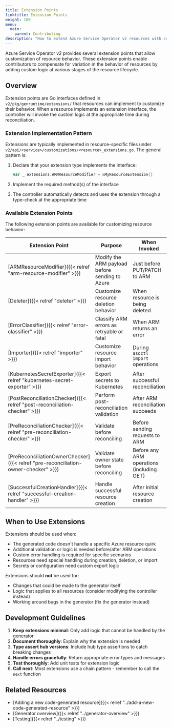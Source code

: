 ```yaml
---
title: Extension Points
linktitle: Extension Points
weight: 100
menu:
  main:
    parent: Contributing
description: "How to extend Azure Service Operator v2 resources with custom behavior"
---
```


Azure Service Operator v2 provides several extension points that allow customization of resource behavior. These extension points enable contributors to compensate for variation in the behavior of resources by adding custom logic at various stages of the resource lifecycle.

## Overview

Extension points are Go interfaces defined in `v2/pkg/genruntime/extensions/` that resources can implement to customize their behavior. When a resource implements an extension interface, the controller will invoke the custom logic at the appropriate time during reconciliation.

### Extension Implementation Pattern

Extensions are typically implemented in resource-specific files under `v2/api/<service>/customizations/<resource>_extensions.go`. The general pattern is:

1. Declare that your extension type implements the interface:
   ```go
   var _ extensions.ARMResourceModifier = &MyResourceExtension{}
   ```

2. Implement the required method(s) of the interface

3. The controller automatically detects and uses the extension through a type-check at the appropriate time

### Available Extension Points

The following extension points are available for customizing resource behavior:

| Extension Point | Purpose | When Invoked |
|-----------------|---------|--------------|
| [ARMResourceModifier]({{< relref "arm-resource-modifier" >}}) | Modify the ARM payload before sending to Azure | Just before PUT/PATCH to ARM |
| [Deleter]({{< relref "deleter" >}}) | Customize resource deletion behavior | When resource is being deleted |
| [ErrorClassifier]({{< relref "error-classifier" >}}) | Classify ARM errors as retryable or fatal | When ARM returns an error |
| [Importer]({{< relref "importer" >}}) | Customize resource import behavior | During `asoctl import` operations |
| [KubernetesSecretExporter]({{< relref "kubernetes-secret-exporter" >}}) | Export secrets to Kubernetes | After successful reconciliation |
| [PostReconciliationChecker]({{< relref "post-reconciliation-checker" >}}) | Perform post-reconciliation validation | After ARM reconciliation succeeds |
| [PreReconciliationChecker]({{< relref "pre-reconciliation-checker" >}}) | Validate before reconciling | Before sending requests to ARM |
| [PreReconciliationOwnerChecker]({{< relref "pre-reconciliation-owner-checker" >}}) | Validate owner state before reconciling | Before any ARM operations (including GET) |
| [SuccessfulCreationHandler]({{< relref "successful-creation-handler" >}}) | Handle successful resource creation | After initial resource creation |

## When to Use Extensions

Extensions should be used when:

- The generated code doesn't handle a specific Azure resource quirk
- Additional validation or logic is needed before/after ARM operations
- Custom error handling is required for specific scenarios
- Resources need special handling during creation, deletion, or import
- Secrets or configuration need custom export logic

Extensions should **not** be used for:

- Changes that could be made to the generator itself
- Logic that applies to all resources (consider modifying the controller instead)
- Working around bugs in the generator (fix the generator instead)

## Development Guidelines

1. **Keep extensions minimal**: Only add logic that cannot be handled by the generator
2. **Document thoroughly**: Explain why the extension is needed
3. **Type assert hub versions**: Include hub type assertions to catch breaking changes
4. **Handle errors gracefully**: Return appropriate error types and messages
5. **Test thoroughly**: Add unit tests for extension logic
6. **Call next**: Most extensions use a chain pattern - remember to call the `next` function

## Related Resources

- [Adding a new code-generated resource]({{< relref "../add-a-new-code-generated-resource" >}})
- [Generator overview]({{< relref "../generator-overview" >}})
- [Testing]({{< relref "../testing" >}})
